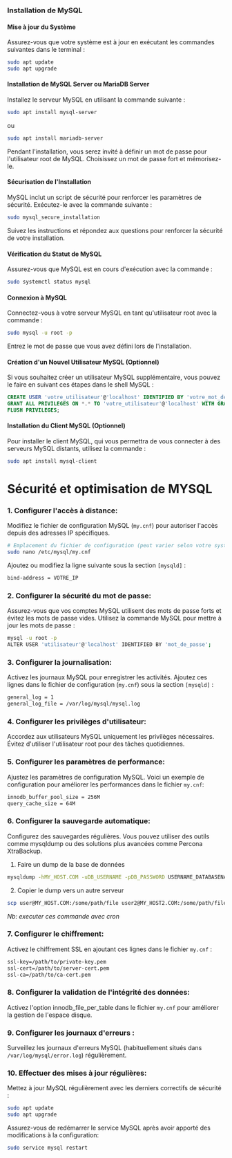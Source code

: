 ### Installation de MySQL

#### Mise à jour du Système

Assurez-vous que votre système est à jour en exécutant les commandes suivantes dans le terminal :

```bash
sudo apt update
sudo apt upgrade
```

#### Installation de MySQL Server ou MariaDB Server

Installez le serveur MySQL en utilisant la commande suivante :

```bash
sudo apt install mysql-server
```
ou
```bash
sudo apt install mariadb-server
```

Pendant l'installation, vous serez invité à définir un mot de passe pour l'utilisateur root de MySQL. Choisissez un mot de passe fort et mémorisez-le.

#### Sécurisation de l'Installation

MySQL inclut un script de sécurité pour renforcer les paramètres de sécurité. Exécutez-le avec la commande suivante :

```bash
sudo mysql_secure_installation
```

Suivez les instructions et répondez aux questions pour renforcer la sécurité de votre installation.

#### Vérification du Statut de MySQL

Assurez-vous que MySQL est en cours d'exécution avec la commande :

```bash
sudo systemctl status mysql
```

#### Connexion à MySQL

Connectez-vous à votre serveur MySQL en tant qu'utilisateur root avec la commande :

```bash
sudo mysql -u root -p
```

Entrez le mot de passe que vous avez défini lors de l'installation.

#### Création d'un Nouvel Utilisateur MySQL (Optionnel)

Si vous souhaitez créer un utilisateur MySQL supplémentaire, vous pouvez le faire en suivant ces étapes dans le shell MySQL :

```sql
CREATE USER 'votre_utilisateur'@'localhost' IDENTIFIED BY 'votre_mot_de_passe';
GRANT ALL PRIVILEGES ON *.* TO 'votre_utilisateur'@'localhost' WITH GRANT OPTION;
FLUSH PRIVILEGES;
```

#### Installation du Client MySQL (Optionnel)

Pour installer le client MySQL, qui vous permettra de vous connecter à des serveurs MySQL distants, utilisez la commande :

```bash
sudo apt install mysql-client
```

# Sécurité et optimisation de MYSQL

### 1. Configurer l'accès à distance:

Modifiez le fichier de configuration MySQL (`my.cnf`) pour autoriser l'accès depuis des adresses IP spécifiques.

```bash
# Emplacement du fichier de configuration (peut varier selon votre système)
sudo nano /etc/mysql/my.cnf
```

Ajoutez ou modifiez la ligne suivante sous la section `[mysqld]` :

```bash
bind-address = VOTRE_IP
```

### 2. Configurer la sécurité du mot de passe:

Assurez-vous que vos comptes MySQL utilisent des mots de passe forts et évitez les mots de passe vides. Utilisez la commande MySQL pour mettre à jour les mots de passe :

```bash
mysql -u root -p
ALTER USER 'utilisateur'@'localhost' IDENTIFIED BY 'mot_de_passe';
```

### 3. Configurer la journalisation:

Activez les journaux MySQL pour enregistrer les activités. Ajoutez ces lignes dans le fichier de configuration (`my.cnf`) sous la section `[mysqld]` :

```bash
general_log = 1
general_log_file = /var/log/mysql/mysql.log
```

### 4. Configurer les privilèges d'utilisateur:

Accordez aux utilisateurs MySQL uniquement les privilèges nécessaires. Évitez d'utiliser l'utilisateur root pour des tâches quotidiennes.

### 5. Configurer les paramètres de performance:

Ajustez les paramètres de configuration MySQL. Voici un exemple de configuration pour améliorer les performances dans le fichier `my.cnf`:

```bash
innodb_buffer_pool_size = 256M
query_cache_size = 64M
```

### 6. Configurer la sauvegarde automatique:

Configurez des sauvegardes régulières. Vous pouvez utiliser des outils comme mysqldump ou des solutions plus avancées comme Percona XtraBackup.

1. Faire un dump de la base de données

```bash
mysqldump -hMY_HOST.COM -uDB_USERNAME -pDB_PASSWORD USERNAME_DATABASENAME > MysqlDump.sql
```

2. Copier le dump vers un autre serveur

```bash
scp user@MY_HOST.COM:/some/path/file user2@MY_HOST2.COM:/some/path/file
```


_Nb: executer ces commande avec cron_



### 7. Configurer le chiffrement:

Activez le chiffrement SSL en ajoutant ces lignes dans le fichier `my.cnf` :

```bash
ssl-key=/path/to/private-key.pem
ssl-cert=/path/to/server-cert.pem
ssl-ca=/path/to/ca-cert.pem
```

### 8. Configurer la validation de l'intégrité des données:

Activez l'option innodb_file_per_table dans le fichier `my.cnf` pour améliorer la gestion de l'espace disque.

### 9. Configurer les journaux d'erreurs :

Surveillez les journaux d'erreurs MySQL (habituellement situés dans `/var/log/mysql/error.log`) régulièrement.

### 10. Effectuer des mises à jour régulières:

Mettez à jour MySQL régulièrement avec les derniers correctifs de sécurité :

```bash
sudo apt update
sudo apt upgrade
```

Assurez-vous de redémarrer le service MySQL après avoir apporté des modifications à la configuration:

```bash
sudo service mysql restart
```

